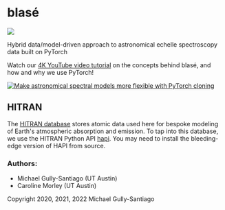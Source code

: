 # blasé


<a href="https://blase.readthedocs.io/en/latest/"><img src="https://img.shields.io/badge/Read-the%20docs-blue"></a>


Hybrid data/model-driven approach to astronomical echelle spectroscopy data built on PyTorch

Watch our [4K YouTube video tutorial](https://www.youtube.com/watch?v=gSIeg2drSTw) on the concepts behind blasé, and how and why we use PyTorch!

[![Make astronomical spectral models more flexible with PyTorch cloning](https://img.youtube.com/vi/gSIeg2drSTw/0.jpg)](https://www.youtube.com/watch?v=gSIeg2drSTw)



## HITRAN

The [HITRAN database](https://hitran.org/) stores atomic data used here for bespoke modeling of Earth's atmospheric absorption and emission.  To tap into this database, we use the HITRAN Python API [hapi](https://hitran.org/hapi/).  You may need to install the bleeding-edge version of HAPI from source.


### Authors:

- Michael Gully-Santiago (UT Austin)
- Caroline Morley (UT Austin)

Copyright 2020, 2021, 2022 Michael Gully-Santiago

